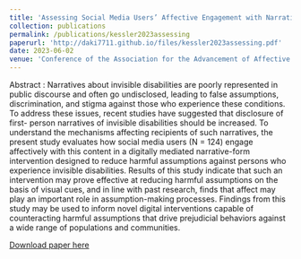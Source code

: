 ```yaml
---
title: 'Assessing Social Media Users’ Affective Engagement with Narratives of Invisible Disability'
collection: publications
permalink: /publications/kessler2023assessing
paperurl: 'http://daki7711.github.io/files/kessler2023assessing.pdf'
date: 2023-06-02
venue: 'Conference of the Association for the Advancement of Affective Computing'
---
```


Abstract : Narratives about invisible disabilities are poorly represented in public discourse and often go undisclosed, leading to false assumptions, discrimination, and stigma against those who experience these conditions. To address these issues, recent studies have suggested that disclosure of first- person narratives of invisible disabilities should be increased. To understand the mechanisms affecting recipients of such narratives, the present study evaluates how social media users (N = 124) engage affectively with this content in a digitally mediated narrative-form intervention designed to reduce harmful assumptions against persons who experience invisible disabilities. Results of this study indicate that such an intervention may prove effective at reducing harmful assumptions on the basis of visual cues, and in line with past research, finds that affect may play an important role in assumption-making processes. Findings from this study may be used to inform novel digital interventions capable of counteracting harmful assumptions that drive prejudicial behaviors against a wide range of populations and communities.

[Download paper here](http://daki7711.github.io/files/kessler2023assessing.pdf)
